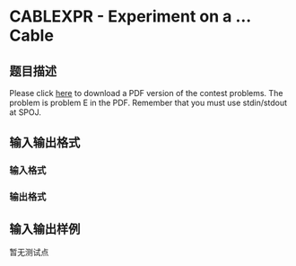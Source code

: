# CABLEXPR - Experiment on a … Cable

## 题目描述

Please click [here](http://www.spoj.com/content/john_jones:hangzhou2008.pdf) to download a PDF version of the contest problems. The problem is problem E in the PDF. Remember that you must use stdin/stdout at SPOJ.

## 输入输出格式

### 输入格式

### 输出格式

## 输入输出样例

暂无测试点

